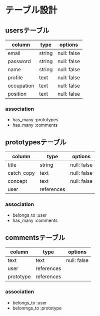 # テーブル設計

## usersテーブル
|column    |type  |options    |
| -------- | ---- | --------- |
|email     |string|null: false|
|password  |string|null: false|
|name      |string|null: false|
|profile   |text  |null: false|
|occupation|text  |null: false|
|position  |text  |null: false|

### association
- has_many :prototypes
- has_many :comments

## prototypesテーブル
|column    |type      |options    |
| -------- | -------- | --------- |
|title     |string    |null: false|
|catch_copy|text      |null: false|
|concept   |text      |null: false|
|user      |references|           |

### association
- belongs_to :user
- has_many :comments

## commentsテーブル
|column    |type      |options    |
| -------- | -------- | --------- |
|text      |text      |null: false|
|user      |references|           |
|prototype |references|           |

### association
- belongs_to :user
- belonmgs_to :prototype